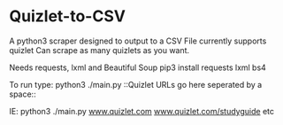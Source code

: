 # Quizlet-to-CSV
A python3 scraper designed to output to a CSV File
currently supports quizlet
Can scrape as many quizlets as you want.


Needs requests, lxml and Beautiful Soup 
pip3 install requests lxml bs4

To run type:
python3 ./main.py ::Quizlet URLs go here seperated by a space::

IE:
python3 ./main.py www.quizlet.com www.quizlet.com/studyguide etc
